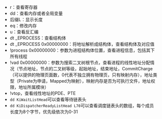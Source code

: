 * r：查看寄存器
* dd：查看内存或者全局变量
* 后缀L：显示长度
* eq：修改内存
* u：查看反汇编
* dt _EPROCESS：查看结构体
* dt _EPROCESS 0x00000000：将地址解析成结构体，查看结构体及对应值
* !process 0x00000000：参数为进程结构体位置，查看进程信息，包括其下所有线程
* !vad 0x00000000：参数为搜索二叉树根节点，查看进程的线性地址分配情况（节点地址，节点的二叉树等级，起始地址，结束地址，CommitCharge（可以提供的物理页面数，0代表不独立拥有物理页，只有映射内存），地址类型（Private为申请，Mapped为映射），映射内存是否为可执行文件，地址权限，地址所属模块）
* !vtop，查看线性地址的PDE、PTE
* `dd KiWaitListHead`可以查看等待链表头
* `dd KiDispatcherReadyListHead L70`可以查看调度链表头的数组，每个成员长度为8个字节，优先级依次为0-31